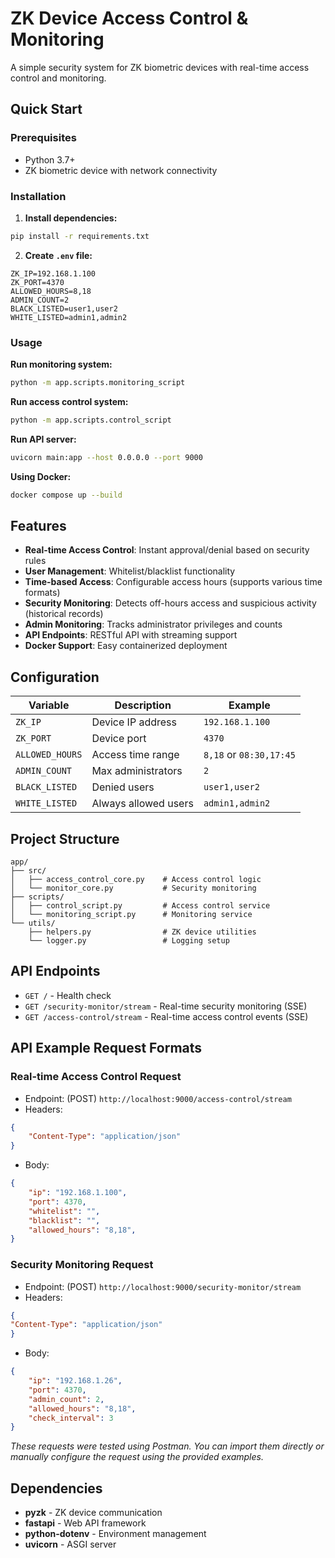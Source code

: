 # ZK Device Access Control & Monitoring

A simple security system for ZK biometric devices with real-time access control and monitoring.

## Quick Start

### Prerequisites
- Python 3.7+
- ZK biometric device with network connectivity

### Installation

1. **Install dependencies:**
```bash
pip install -r requirements.txt
```

2. **Create `.env` file:**
```env
ZK_IP=192.168.1.100
ZK_PORT=4370
ALLOWED_HOURS=8,18
ADMIN_COUNT=2
BLACK_LISTED=user1,user2
WHITE_LISTED=admin1,admin2
```

### Usage

**Run monitoring system:**
```bash
python -m app.scripts.monitoring_script
```

**Run access control system:**
```bash
python -m app.scripts.control_script
```

**Run API server:**
```bash
uvicorn main:app --host 0.0.0.0 --port 9000
```

**Using Docker:**
```bash
docker compose up --build
```

## Features

- **Real-time Access Control**: Instant approval/denial based on security rules
- **User Management**: Whitelist/blacklist functionality
- **Time-based Access**: Configurable access hours (supports various time formats)
- **Security Monitoring**: Detects off-hours access and suspicious activity (historical records)
- **Admin Monitoring**: Tracks administrator privileges and counts
- **API Endpoints**: RESTful API with streaming support
- **Docker Support**: Easy containerized deployment

## Configuration

| Variable | Description | Example |
|----------|-------------|---------|
| `ZK_IP` | Device IP address | `192.168.1.100` |
| `ZK_PORT` | Device port | `4370` |
| `ALLOWED_HOURS` | Access time range | `8,18` or `08:30,17:45` |
| `ADMIN_COUNT` | Max administrators | `2` |
| `BLACK_LISTED` | Denied users | `user1,user2` |
| `WHITE_LISTED` | Always allowed users | `admin1,admin2` |

## Project Structure

```
app/
├── src/
│   ├── access_control_core.py    # Access control logic
│   └── monitor_core.py           # Security monitoring
├── scripts/
│   ├── control_script.py         # Access control service
│   └── monitoring_script.py      # Monitoring service
└── utils/
    ├── helpers.py                # ZK device utilities
    └── logger.py                 # Logging setup
```

## API Endpoints

- `GET /` - Health check
- `GET /security-monitor/stream` - Real-time security monitoring (SSE)
- `GET /access-control/stream` - Real-time access control events (SSE)

## API Example Request Formats

### Real-time Access Control Request
- Endpoint: (POST) `http://localhost:9000/access-control/stream`
- Headers: 
```json
{
    "Content-Type": "application/json" 
}
```
- Body:
```json
{
    "ip": "192.168.1.100",
    "port": 4370,
    "whitelist": "",
    "blacklist": "",
    "allowed_hours": "8,18",
}
```

### Security Monitoring Request
- Endpoint: (POST) `http://localhost:9000/security-monitor/stream`
- Headers: 
```json
{
"Content-Type": "application/json" 
}
```
- Body:
```json
{
    "ip": "192.168.1.26",
    "port": 4370,
    "admin_count": 2,
    "allowed_hours": "8,18",
    "check_interval": 3
}
```

*These requests were tested using Postman. You can import them directly or manually configure the request using the provided examples.*

## Dependencies

- **pyzk** - ZK device communication
- **fastapi** - Web API framework
- **python-dotenv** - Environment management
- **uvicorn** - ASGI server